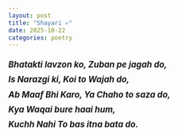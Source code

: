```yaml
---
layout: post
title: "Shayari ✍️"
date: 2025-10-22
categories: poetry
---
```


<p style="text-align:left; font-style:italic; font-size: 1.2em; line-height: 1.8;">
<strong>Bhatakti lavzon ko, Zuban pe jagah do,</strong><br />
<strong>Is Narazgi ki, Koi to Wajah do,</strong><br />
<strong>Ab Maaf Bhi Karo, Ya Chaho to saza do,</strong><br />
<strong>Kya Waqai bure haai hum,</strong><br />
<strong>Kuchh Nahi To bas itna bata do.</strong>
</p>


